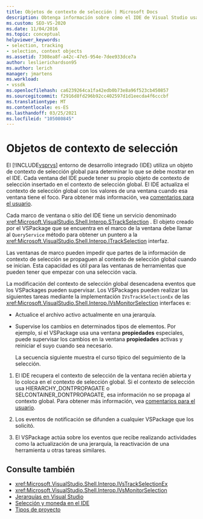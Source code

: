 ```yaml
---
title: Objetos de contexto de selección | Microsoft Docs
description: Obtenga información sobre cómo el IDE de Visual Studio usa un objeto de contexto de selección global para determinar lo que se debe mostrar en el IDE.
ms.custom: SEO-VS-2020
ms.date: 11/04/2016
ms.topic: conceptual
helpviewer_keywords:
- selection, tracking
- selection, context objects
ms.assetid: 7308ea8f-a42c-47e5-954e-7dee933dce7a
author: leslierichardson95
ms.author: lerich
manager: jmartens
ms.workload:
- vssdk
ms.openlocfilehash: ca6239264ca1fa42edb0b73e8a96f523cb450857
ms.sourcegitcommit: f2916d8fd296b92cc402597d1d1eecda4f6cccbf
ms.translationtype: MT
ms.contentlocale: es-ES
ms.lasthandoff: 03/25/2021
ms.locfileid: "105080845"
---
```

# <a name="selection-context-objects"></a>Objetos de contexto de selección
El [!INCLUDE[vsprvs](../../code-quality/includes/vsprvs_md.md)] entorno de desarrollo integrado (IDE) utiliza un objeto de contexto de selección global para determinar lo que se debe mostrar en el IDE. Cada ventana del IDE puede tener su propio objeto de contexto de selección insertado en el contexto de selección global. El IDE actualiza el contexto de selección global con los valores de una ventana cuando esa ventana tiene el foco. Para obtener más información, vea [comentarios para el usuario](../../extensibility/internals/feedback-to-the-user.md).

 Cada marco de ventana o sitio del IDE tiene un servicio denominado <xref:Microsoft.VisualStudio.Shell.Interop.STrackSelection> . El objeto creado por el VSPackage que se encuentra en el marco de la ventana debe llamar al `QueryService` método para obtener un puntero a la <xref:Microsoft.VisualStudio.Shell.Interop.ITrackSelection> interfaz.

 Las ventanas de marco pueden impedir que partes de la información de contexto de selección se propaguen al contexto de selección global cuando se inician. Esta capacidad es útil para las ventanas de herramientas que pueden tener que empezar con una selección vacía.

 La modificación del contexto de selección global desencadena eventos que los VSPackages pueden supervisar. Los VSPackages pueden realizar las siguientes tareas mediante la implementación `IVsTrackSelectionEx` de las <xref:Microsoft.VisualStudio.Shell.Interop.IVsMonitorSelection> interfaces e:

- Actualice el archivo activo actualmente en una jerarquía.

- Supervise los cambios en determinados tipos de elementos. Por ejemplo, si el VSPackage usa una ventana **propiedades** especiales, puede supervisar los cambios en la ventana **propiedades** activas y reiniciar el suyo cuando sea necesario.

  La secuencia siguiente muestra el curso típico del seguimiento de la selección.

1. El IDE recupera el contexto de selección de la ventana recién abierta y lo coloca en el contexto de selección global. Si el contexto de selección usa HIERARCHY_DONTPROPAGATE o SELCONTAINER_DONTPROPAGATE, esa información no se propaga al contexto global. Para obtener más información, vea [comentarios para el usuario](../../extensibility/internals/feedback-to-the-user.md).

2. Los eventos de notificación se difunden a cualquier VSPackage que los solicitó.

3. El VSPackage actúa sobre los eventos que recibe realizando actividades como la actualización de una jerarquía, la reactivación de una herramienta u otras tareas similares.

## <a name="see-also"></a>Consulte también
- <xref:Microsoft.VisualStudio.Shell.Interop.IVsTrackSelectionEx>
- <xref:Microsoft.VisualStudio.Shell.Interop.IVsMonitorSelection>
- [Jerarquías en Visual Studio](../../extensibility/internals/hierarchies-in-visual-studio.md)
- [Selección y moneda en el IDE](../../extensibility/internals/selection-and-currency-in-the-ide.md)
- [Tipos de proyecto](../../extensibility/internals/project-types.md)
